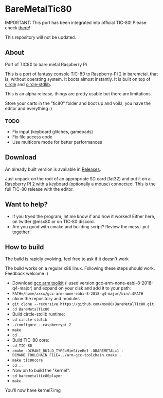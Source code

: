 # BareMetalTic80

IMPORTANT: This port has been integrated into official TIC-80! Please check [there](https://github.com/msx80/TIC-80/blob/baremetal/build/baremetalpi/README.md)!

This repository will not be updated.

## About

Port of TIC80 to bare metal Raspberry Pi

This is a port of fantasy console [TIC-80](https://github.com/nesbox/TIC-80) to Raspberry-PI 2 in baremetal, that is, without operating system. It boots almost instantly. It is built on top of [circle](https://github.com/rsta2/circle) and [circle-stdlib](https://github.com/smuehlst/circle-stdlib).

This is an alpha release, things are pretty usable but there are limitations.

Store your carts in the "tic80" folder and boot up and voilà, you have the editor and everything :)

### TODO

* Fix input (keyboard glitches, gamepads)
* Fix file access code
* Use multicore mode for better performances

## Download

An already built version is available in [Releases](https://github.com/msx80/BareMetalTic80/releases).

Just unpack on the root of an appropriate SD card (fat32) and put it on a Raspberry PI 2 with a keyboard (optionally a mouse) connected.
This is the full TIC-80 release with the editor.

## Want to help?

* If you tryed the program, let me know if and how it worked! Either here, on twitter @msx80 or on TIC-80 discord.
* Are you good with cmake and building script? Review the mess i put together!

## How to build

The build is rapidly evolving, feel free to ask if it doesn't work

The build works on a regular x86 linux. Following these steps should work. Feedback welcome :)

* Download [gcc arm toolkit](https://developer.arm.com/open-source/gnu-toolchain/gnu-rm/downloads) (i used version gcc-arm-none-eabi-8-2018-q4-major) and expand on your disk and add it to your path:
* `PATH=/home/xxxx/gcc-arm-none-eabi-8-2018-q4-major/bin/:$PATH`
* clone the repository and modules
* `git clone --recursive https://github.com/msx80/BareMetalTic80.git`
* `cd BareMetalTic80`
* Build circle-stdlib runtime:
* `cd circle-stdlib`
* `./configure --raspberrypi 2`
* `make`
* `cd ..`
* Build TIC-80 core:
* `cd TIC-80`
* `cmake -DCMAKE_BUILD_TYPE=MinSizeRel -DBAREMETAL=1 -DCMAKE_TOOLCHAIN_FILE=../arm-gcc-toolchain.cmake .`
* `make tic80core`
* `cd ..`
* Now on to build the "kernel":
* `cd baremetaltic80player`
* `make`

You'll now have kernel7.img
